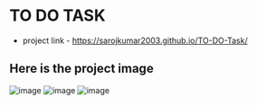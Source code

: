 # TO DO TASK 
- project link  - https://sarojkumar2003.github.io/TO-DO-Task/

## Here is the project image
![image](https://github.com/user-attachments/assets/8d7a7251-fb66-4f98-8255-29db2a5d8676)
![image](https://github.com/user-attachments/assets/3e76d4f3-8227-479c-8cd7-58237c8343a3)
![image](https://github.com/user-attachments/assets/7f9e2b41-a097-4628-97cd-5a8304e3c798)


